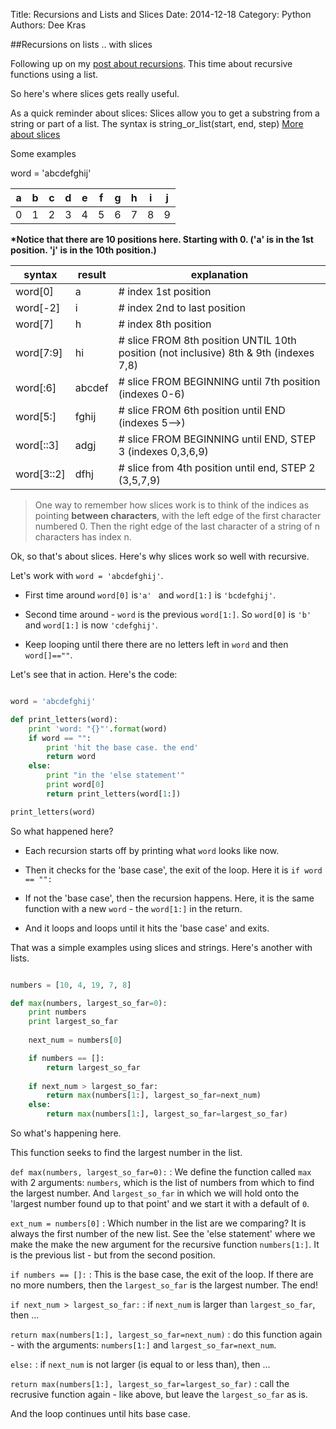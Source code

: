 Title: Recursions and Lists and Slices
Date: 2014-12-18
Category: Python
Authors: Dee Kras

##Recursions on lists .. with slices

Following up on my [post about recursions](http://www.deekras.com/some-simple-recursive-functions.html).  This time about recursive functions using a list. 



So here's where slices gets really useful.

As a quick reminder about slices:
Slices allow you to get a substring from a string or part of a list.
The syntax is string_or_list(start, end, step)
[More about slices](https://docs.python.org/2/tutorial/introduction.html)


Some examples



word = 'abcdefghij'

|a|b|c|d|e|f|g|h|i|j|
|-|-|-|-|-|-|-|-|-|-|
|0|1|2|3|4|5|6|7|8|9|

**\*Notice that there are 10 positions here. Starting with 0.  ('a' is in the 1st position. 'j' is in the 10th position.)**

| syntax     | result  |  explanation                                                           |
|------------|---------|------------------------------------------------------------------------|
| word[0]    | a         | # index 1st position                                                   |
| word[-2]   | i         | # index 2nd to last position                                           |
| word[7]    | h         | # index 8th position                                                   |
| word[7:9]  | hi        | # slice FROM 8th position UNTIL 10th position (not inclusive) 8th & 9th (indexes 7,8)
| word[:6]   | abcdef    | # slice FROM BEGINNING until 7th position (indexes 0-6)                |
| word[5:]   | fghij     | # slice FROM 6th position until END (indexes 5-->)                     |
| word[::3]  | adgj      | # slice FROM BEGINNING until END, STEP 3  (indexes 0,3,6,9)            |
| word[3::2] | dfhj         | # slice from 4th position until end, STEP 2 (3,5,7,9)                  |


>One way to remember how slices work is to think of the indices as pointing **between characters**, with the left edge of the first character numbered 0. Then the right edge of the last character of a string of n characters has index n.

Ok, so that's about slices.  Here's why slices work so well with recursive.

Let's work with `word = 'abcdefghij'`. 

   - First time around `word[0]` is`'a' ` and `word[1:]` is `'bcdefghij'`.

   - Second time around - `word` is the previous `word[1:]`. So `word[0]` is `'b'` and `word[1:]` is now `'cdefghij'`. 

   - Keep looping until there there are no letters left in `word` and then `word[]==""`.


Let's see that in action.  Here's the code:

```python

word = 'abcdefghij'

def print_letters(word):
    print 'word: "{}"'.format(word)
    if word == "":
        print 'hit the base case. the end'
        return word
    else:
        print "in the 'else statement'"
        print word[0]
        return print_letters(word[1:])

print_letters(word)

```

So what happened here?

   - Each recursion starts off by printing what `word` looks like now.

   - Then it checks for the 'base case', the exit of the loop.  Here it is   `if word == "":`

   - If not the 'base case', then the recursion happens.  Here, it is the same function with a new `word` - the `word[1:]` in the return.

   - And it loops and loops until it hits the 'base case' and exits.




That was a simple examples using slices and strings. Here's another with lists.

```python

numbers = [10, 4, 19, 7, 8]

def max(numbers, largest_so_far=0):
    print numbers
    print largest_so_far
    
    next_num = numbers[0]

    if numbers == []:
        return largest_so_far
    
    if next_num > largest_so_far:
        return max(numbers[1:], largest_so_far=next_num)
    else:
        return max(numbers[1:], largest_so_far=largest_so_far)
```

So what's happening here. 

This function seeks to find the largest number in the list.  

`def max(numbers, largest_so_far=0):` : We define the function called `max` with 2 arguments:  `numbers`, which is the list of numbers from which to find the largest number. And `largest_so_far` in which we will hold onto the 'largest number found up to that point' and we start it with a default of `0`.

`ext_num = numbers[0]` : Which number in the list are we comparing? It is always the first number of the new list. See the 'else statement' where we make the make the new argument for the recursive function `numbers[1:]`. It is the previous list - but from the second position.

`if numbers == []:` : This is the base case, the exit of the loop. If there are no more numbers, then the `largest_so_far` is the largest number. The end!

`if next_num > largest_so_far:` : if `next_num` is larger than `largest_so_far`, then ...

`return max(numbers[1:], largest_so_far=next_num)` : do this function again - with the arguments: `numbers[1:]` and `largest_so_far=next_num`.

`else:` : if `next_num` is not larger (is equal to or less than), then ...

`return max(numbers[1:], largest_so_far=largest_so_far)` : call the recrusive function again - like above, but leave the `largest_so_far` as is.

And the loop continues until hits base case.
